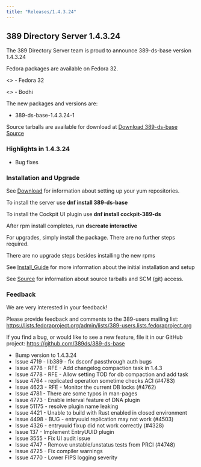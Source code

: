 ```yaml
---
title: "Releases/1.4.3.24"
---
```


389 Directory Server 1.4.3.24
-----------------------------

The 389 Directory Server team is proud to announce 389-ds-base version 1.4.3.24

Fedora packages are available on Fedora 32.

<> - Fedora 32

<> - Bodhi


The new packages and versions are:

- 389-ds-base-1.4.3.24-1

Source tarballs are available for download at [Download 389-ds-base Source](https://github.com/389ds/389-ds-base/archive/389-ds-base-1.4.3.24.tar.gz)

### Highlights in 1.4.3.24

- Bug fixes

### Installation and Upgrade 

See [Download](../download.html) for information about setting up your yum repositories.

To install the server use **dnf install 389-ds-base**

To install the Cockpit UI plugin use **dnf install cockpit-389-ds**

After rpm install completes, run **dscreate interactive**

For upgrades, simply install the package.  There are no further steps required.

There are no upgrade steps besides installing the new rpms 

See [Install\_Guide](../howto/howto-install-389.html) for more information about the initial installation and setup

See [Source](../development/source.html) for information about source tarballs and SCM (git) access.


### Feedback

We are very interested in your feedback!

Please provide feedback and comments to the 389-users mailing list: <https://lists.fedoraproject.org/admin/lists/389-users.lists.fedoraproject.org>

If you find a bug, or would like to see a new feature, file it in our GitHub project: <https://github.com/389ds/389-ds-base>

- Bump version to 1.4.3.24
- Issue 4719 - lib389 - fix dsconf passthrough auth bugs
- Issue 4778 - RFE - Add changelog compaction task in 1.4.3
- Issue 4778 - RFE - Allow setting TOD for db compaction and add task
- Issue 4764 - replicated operation sometime checks ACI (#4783)
- Issue 4623 - RFE - Monitor the current DB locks (#4762)
- Issue 4781 - There are some typos in man-pages
- Issue 4773 - Enable interval feature of DNA plugin
- Issue 51175 - resolve plugin name leaking
- Issue 4421 - Unable to build with Rust enabled in closed environment
- Issue 4498 - BUG - entryuuid replication may not work (#4503)
- Issue 4326 - entryuuid fixup did not work correctly (#4328)
- Issue 137 - Implement EntryUUID plugin
- Issue 3555 - Fix UI audit issue
- Issue 4747 - Remove unstable/unstatus tests from PRCI (#4748)
- Issue 4725 - Fix compiler warnings
- Issue 4770 - Lower FIPS logging severity

